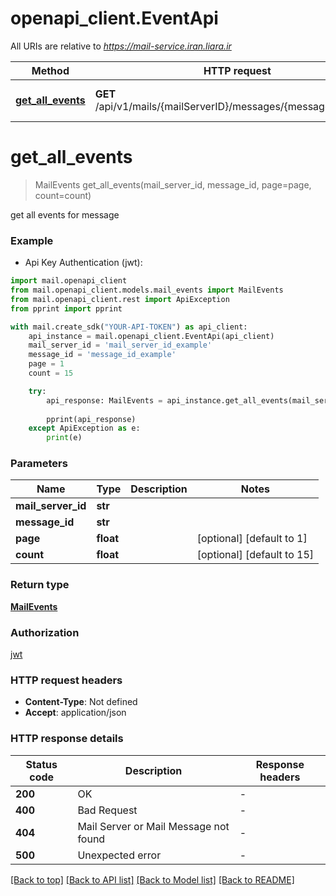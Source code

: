 # openapi_client.EventApi

All URIs are relative to *https://mail-service.iran.liara.ir*

Method | HTTP request | Description
------------- | ------------- | -------------
[**get_all_events**](EventApi.md#get_all_events) | **GET** /api/v1/mails/{mailServerID}/messages/{messageID}/events | get all events for message


# **get_all_events**
> MailEvents get_all_events(mail_server_id, message_id, page=page, count=count)

get all events for message

### Example

* Api Key Authentication (jwt):
```python
import mail.openapi_client
from mail.openapi_client.models.mail_events import MailEvents
from mail.openapi_client.rest import ApiException
from pprint import pprint

with mail.create_sdk("YOUR-API-TOKEN") as api_client:
    api_instance = mail.openapi_client.EventApi(api_client)
    mail_server_id = 'mail_server_id_example' 
    message_id = 'message_id_example' 
    page = 1 
    count = 15 

    try:
        api_response: MailEvents = api_instance.get_all_events(mail_server_id, message_id, page=page, count=count)        
        
        pprint(api_response)
    except ApiException as e:
        print(e)

```



### Parameters

Name | Type | Description  | Notes
------------- | ------------- | ------------- | -------------
 **mail_server_id** | **str**|  | 
 **message_id** | **str**|  | 
 **page** | **float**|  | [optional] [default to 1]
 **count** | **float**|  | [optional] [default to 15]

### Return type

[**MailEvents**](MailEvents.md)

### Authorization

[jwt](../README.md#jwt)

### HTTP request headers

 - **Content-Type**: Not defined
 - **Accept**: application/json

### HTTP response details
| Status code | Description | Response headers |
|-------------|-------------|------------------|
**200** | OK |  -  |
**400** | Bad Request |  -  |
**404** | Mail Server or Mail Message not found |  -  |
**500** | Unexpected error |  -  |

[[Back to top]](#) [[Back to API list]](../README.md#documentation-for-api-endpoints) [[Back to Model list]](../README.md#documentation-for-models) [[Back to README]](../README.md)


